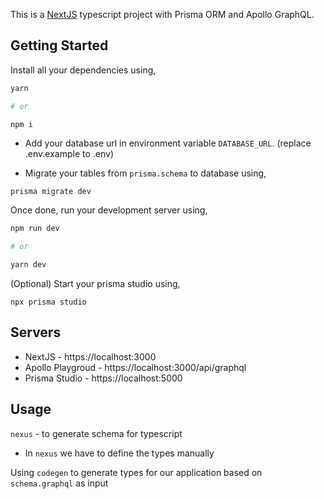 This is a [NextJS](https://nextjs.org/) typescript project with Prisma ORM and Apollo GraphQL.

## Getting Started

Install all your dependencies using,
```bash
yarn

# or 

npm i
```

- Add your database url in environment variable `DATABASE_URL`. (replace .env.example to .env)

- Migrate your tables from `prisma.schema` to database using,
```
prisma migrate dev
```
Once done, run your development server using,
```bash
npm run dev

# or

yarn dev
```

(Optional) Start your prisma studio using,

```
npx prisma studio
```

## Servers

- NextJS - https://localhost:3000
- Apollo Playgroud - https://localhost:3000/api/graphql
- Prisma Studio - https://localhost:5000

## Usage

 `nexus` - to generate schema for typescript

 - In `nexus` we have to define the types manually

 Using `codegen` to generate types for our application based on `schema.graphql` as input